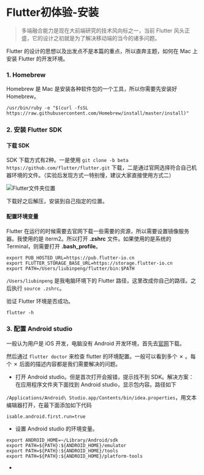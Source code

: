 # Flutter初体验-安装

> 多端融合能力是现在大前端研究的技术风向标之一，当前 Flutter 风头正盛，它的设计之初就是为了解决移动端的当今的诸多问题。


Flutter 的设计的思想以及出发点不是本篇的重点，所以直奔主题，如何在 Mac 上安装 Flutter 的开发环境。

### 1. Homebrew

Homebrew 是 Mac 是安装各种软件包的一个工具，所以你需要先安装好 Homebrew。

```shell
/usr/bin/ruby -e "$(curl -fsSL https://raw.githubusercontent.com/Homebrew/install/master/install)"
```

### 2. 安装 Flutter SDK

#### 下载 SDK
SDK 下载方式有2种。一是使用 `git clone -b beta https://github.com/flutter/flutter.git` 下载，二是通过官网选择符合自己机器环境的文件。（实验后发现方式一特别慢，建议大家直接使用方式二）

![Flutter文件夹位置](./../assets/2019-07-22-Flutter_Location)

下载好之后解压，安装到自己指定的位置。

#### 配置环境变量

Flutter 在运行的时候需要去官网下载一些需要的资源，所以需要设置镜像服务器。我使用的是 iterm2。所以打开 **.zshrc** 文件。如果使用的是系统的 Terminal，则需要打开 **.bash_profile**。

```shell
export PUB_HOSTED_URL=https://pub.flutter-io.cn  
export FLUTTER_STORAGE_BASE_URL=https://storage.flutter-io.cn
export PATH=/Users/liubinpeng/flutter/bin:$PATH
```
`/Users/liubinpeng` 是我电脑环境下的 Flutter 路径，这里改成你自己的路径。之后执行 `source .zshrc`。

验证 Flutter 环境是否成功。

```shell
flutter -h
```

### 3. 配置 Android studio

一般认为用户是 iOS 开发，电脑没有 Android 开发环境，首先去[官网](https://developer.android.google.cn/studio)下载。

然后通过 `flutter doctor` 来检查 flutter 的环境配置。一般可以看到多个 ✗ 。每个 ✗ 后面的描述内容都是我们需要解决的问题。

- 打开 Android studio。但是首次打开会报错，提示找不到 SDK。解决方案：在应用程序文件夹下面找到 Android studio，显示包内容。路径如下

`/Applications/Android\ Studio.app/Contents/bin/idea.properties`，用文本编辑器打开，在最下面添加如下代码

```shell
isable.android.first.run=true
```

- 设置 Android studio 的环境变量。
```shell
export ANDROID_HOME=~/Library/Android/sdk
export PATH=${PATH}:${ANDROID_HOME}/emulator
export PATH=${PATH}:${ANDROID_HOME}/tools
export PATH=${PATH}:${ANDROID_HOME}/platform-tools
```

- 
